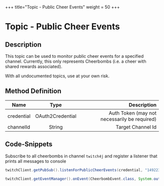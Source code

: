 +++
title="Topic - Public Cheer Events"
weight = 50
+++

# Topic - Public Cheer Events

## Description

This topic can be used to monitor public cheer events for a specified channel. Currently, this only represents Cheerbombs (i.e. a cheer with shared rewards associated).

With all undocumented topics, use at your own risk.

## Method Definition

| Name          | Type      | Description  |
| ------------- |:---------:| -----------------:|
| credential | OAuth2Credential | Auth Token (may not necessarily be required) |
| channelId | String | Target Channel Id |

## Code-Snippets

Subscribe to all cheerbombs in channel `twitch4j` and register a listener that prints all messages to console

```java
twitchClient.getPubSub().listenForPublicCheerEvents(credential, "149223493");

twitchClient.getEventManager().onEvent(CheerbombEvent.class, System.out::println);
```

